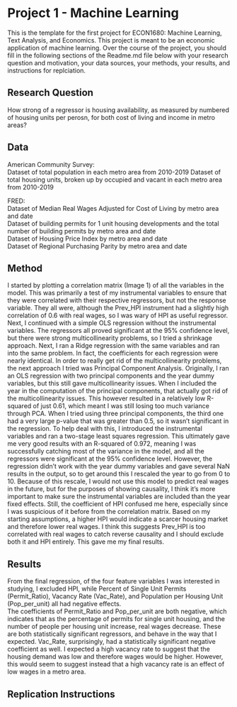 # Project 1 - Machine Learning
This is the template for the first project for ECON1680: Machine Learning, Text Analysis, and Economics. This project is meant to be an economic application of machine learning. Over the course of the project, you should fill in the following sections of the Readme.md file below with your research question and motivation, your data sources, your methods, your results, and instructions for replciation. 

## Research Question  
How strong of a regressor is housing availability, as measured by numbered of housing units per perosn, for both cost of living and income in metro areas?

## Data  
American Community Survey:  
 Dataset of total population in each metro area from 2010-2019
 Dataset of total housing units, broken up by occupied and vacant in each metro area from 2010-2019
  
FRED:  
  Dataset of Median Real Wages Adjusted for Cost of Living by metro area and date  
  Dataset of building permits for 1 unit housing developments and the total number of building permits by metro area and date   
  Dataset of Housing Price Index by metro area and date  
  Dataset of Regional Purchasing Parity by metro area and date  
  
## Method
I started by plotting a correlation matrix (Image 1) of all the variables in the model. This was primarily a test of my instrumental variables to ensure that they were correlated with their respective regressors, but not the response variable. They all were, although the Prev_HPI instrument had a slightly high correlation of 0.6 with real wages, so I was wary of HPI as useful regressor.
	Next, I continued with a simple OLS regression without the instrumental variables. The regressors all proved significant at the 95% confidence level, but there were strong multicollinearity problems, so I tried a shrinkage approach. 
	Next, I ran a Ridge regression with the same variables and ran into the same problem. In fact, the coefficients for each regression were nearly identical. In order to really get rid of the multicollinearity problems, the next approach I tried was Principal Component Analysis.
	Originally, I ran an OLS regression with two principal components and the year dummy variables, but this still gave multicollinearity issues. When I included the year in the computation of the principal components, that actually got rid of the multicollinearity issues. This however resulted in a relatively low R-squared of just 0.61, which meant I was still losing too much variance through PCA. When I tried using three principal components, the third one had a very large p-value that was greater than 0.5, so it wasn’t significant in the regression. 
	To help deal with this, I introduced the instrumental variables and ran a two-stage least squares regression. This ultimately gave me very good results with an R-squared of 0.972, meaning I was successfully catching most of the variance in the model, and all the regressors were significant at the 95% confidence level. However, the regression didn’t work with the year dummy variables and gave several NaN results in the output, so to get around this I rescaled the year to go from 0 to 10. Because of this rescale, I would not use this model to predict real wages in the future, but for the purposes of showing causality, I think it’s more important to make sure the instrumental variables are included than the year fixed effects.
	Still, the coefficient of HPI confused me here, especially since I was suspicious of it before from the correlation matrix. Based on my starting assumptions, a higher HPI would indicate a scarcer housing market and therefore lower real wages. I think this suggests Prev_HPI is too correlated with real wages to catch reverse causality and I should exclude both it and HPI entirely. This gave me my final results.



## Results
From the final regression, of the four feature variables I was interested in studying, I excluded HPI, while Percent of Single Unit Permits (Permit_Ratio), Vacancy Rate (Vac_Rate), and Population per Housing Unit (Pop_per_unit) all had negative effects.  
	The coefficients of Permit_Ratio and Pop_per_unit are both negative, which indicates that as the percentage of permits for single unit housing, and the number of people per housing unit increase, real wages decrease. These are both statistically significant regressors, and behave in the way that I expected.
	Vac_Rate, surprisingly, had a statistically significant negative coefficient as well. I expected a high vacancy rate to suggest that the housing demand was low and therefore wages would be higher. However, this would seem to suggest instead that a high vacancy rate is an effect of low wages in a metro area. 


## Replication Instructions
